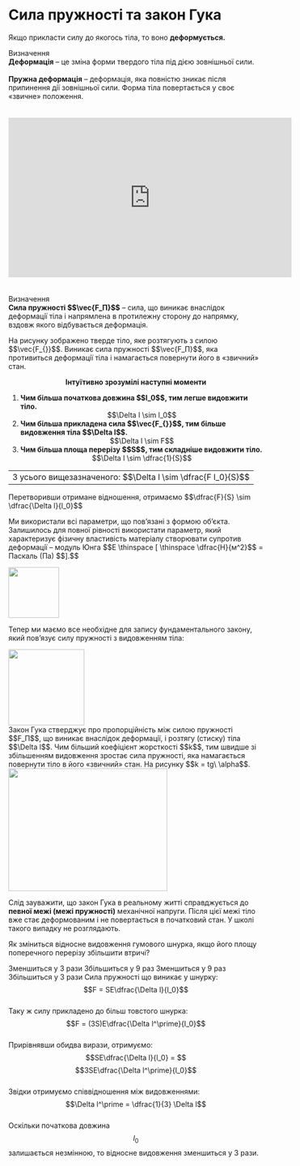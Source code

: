 # Сила пружностi та закон Гука

Якщо прикласти силу до якогось тiла, то воно <span class="p1"><b>деформується.</b></span>

<div class="eoz-wrap">
<span class="eoz">Визначення</span>
<div class="eoz-text">
<span class="p1"><b>Деформацiя</b></span> – це змiна форми твердого тiла пiд дiєю зовнiшньої сили.
<br>
<br>
<span class="p1"><b>Пружна деформацiя</b></span> – деформацiя, яка повнiстю зникає пiсля припинення дiї зовнiшньої сили. Форма тiла повертається у своє «звичне» положення.
</div>
</div>

<br>
<br>

<div class="fluidMedia">
<iframe width="560" height="315" src="https://www.youtube.com/embed/otU1LpSd224" frameborder="0" allowfullscreen></iframe>
</div>
<div class="popup">
</div>

<br>
<br>

<div class="eoz-wrap">
<span class="eoz">Визначення</span>
<div class="eoz-text">
<span class="p1"><b>Сила пружностi $$\vec{F_П}$$</b></span> – сила, що виникає внаслiдок деформацiї тiла i напрямлена в протилежну сторону до напрямку, вздовж якого вiдбувається деформацiя.
</div>
</div>

<div class="space"><p class="p3">На рисунку зображено тверде тiло, яке розтягують з силою $$\vec{F_{}}$$. Виникає сила пружностi $$\vec{F_П}$$, яка противиться деформацiї тiла i намагається повернути його в «звичний» стан.</p></div>

<div class="space" align="center"><span class="p1"><b>Iнтуїтивно зрозумiлi наступнi моменти</b></span></div>
<ol>
<b><li>Чим бiльша початкова довжина $$l_0$$, тим легше видовжити тiло.</b>
<div class="space" align="center">$$\Delta l \sim l_0$$</div>
</li>
<b><li>Чим бiльша прикладена сила $$\vec{F_{}}$$, тим бiльше видовження тiла $$\Delta l$$.</b>
<div class="space" align="center">$$\Delta l \sim F$$</div>
</li>
<b><li>Чим бiльша площа перерiзу $$S$$, тим складнiше видовжити тiло.</b>
<div class="space" align="center">$$\Delta l \sim \dfrac{1}{S}$$</div>
</li>
</ol>

<div class="centered-table-wrapper">
<table class="centered-table">
<tr class="eq">
<td class="eq">
<p1><span class="p1">З усього вищезазначеного: $$\Delta l \sim \dfrac{F l_0}{S}$$</span></p1>
</td>
</tr>
</table></div>

<div class="space"><p class="p3">Перетворивши отримане відношення, отримаємо $$\dfrac{F}{S} \sim \dfrac{\Delta l}{l_0}$$</p></div>

<div class="space"><p class="p3">Ми використали всi параметри, що пов’язанi з формою об’єкта. Залишилось для повної рiвностi використати параметр, який характеризує фiзичну властивiсть матерiалу створювати супротив деформацiї – модуль Юнга $$E \thinspace [ \thinspace \dfrac{Н}{м^2}$$ = Паскаль (Па) $$].$$</p></div>

<div class="space"><img class="image" height="100" src="https://rawgit.com/chudaol/ed-era-book-physics/master/images/chapter_4/19.png"></div>

<div class="space"><p class="p3">Тепер ми маємо все необхідне для запису фундаментального закону, який пов’язує силу пружностi з видовженням тiла:</p></div>

<div class="space"><img class="image" height="150" src="https://rawgit.com/chudaol/ed-era-book-physics/master/images/chapter_4/20.png"></div>

<div class="space">Закон Гука стверджує про пропорцiйнiсть мiж силою пружностi $$F_П$$, що виникає внаслiдок деформацiї, i розтягу (стиску) тiла $$\Delta l$$. Чим бiльший коефiцiєнт жорсткостi $$k$$, тим швидше зi збiльшенням видовження зростає сила пружностi, яка намагається повернути тiло в його «звичний» стан. На рисунку $$k = tg\ \alpha$$.</div>

<div class="space"><img class="image" width="314" height="242" src="https://rawgit.com/chudaol/ed-era-book-physics/master/images/chapter_4/21.png"></div>

Слiд зауважити, що закон Гука в реальному життi справджується до <b>певної межi (межі пружності)</b> механiчної напруги. Пiсля цiєї межi тiло вже стає деформованим i не повертається в початковий стан. У школi такого випадку не розглядають.

<quiz correctLabel="correct!" incorrectLabel="incorrect!" checkLabel="check ansert">
<question>
<p>Як зміниться відносне видовження гумового шнурка, якщо його площу поперечного перерізу збільшити втричі?</p>
 
<answer correct> Зменшиться у 3 рази</answer>
<answer> Збільшиться у 9 раз</answer>
<answer> Зменшиться у 9 раз</answer>
<answer> Збільшиться у 3 рази</answer>
<explanation>
Сила пружності що виникає у шнурку: $$F = SE\dfrac{\Delta l}{l_0}$$
<br>
Таку ж силу прикладено до більш товстого шнурка: $$F = (3S)E\dfrac{\Delta l^\prime}{l_0}$$
<br>
Прирівнявши обидва вирази, отримуємо: $$SE\dfrac{\Delta l}{l_0} = $$$$3SE\dfrac{\Delta l^\prime}{l_0}$$
<br>
Звідки отримуємо співвідношення між видовженнями: $$\Delta l^\prime = \dfrac{1}{3} \Delta l$$
<br>
Оскільки початкова довжина $$l_0$$ залишається незмінною, то відносне видовження зменшиться у 3 рази.
</explanation>
</question>
</quiz>